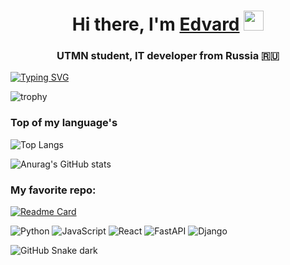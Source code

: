 <h1 align="center">Hi there, I'm <a href="https://t.me/vbncursed" target="_blank">Edvard</a> 
<img src="https://github.com/blackcater/blackcater/raw/main/images/Hi.gif" height="32"/></h1>
<h3 align="center">UTMN student, IT developer from Russia 🇷🇺</h3>

<a href="https://git.io/typing-svg"><img src="https://readme-typing-svg.herokuapp.com?font=Fira+Code&pause=1000&width=435&lines=UTMN+STUDENT" alt="Typing SVG" /></a>

![trophy](https://github-profile-trophy.vercel.app/?username=EnrbylTW&theme=darkhub)

<h3>Top of my language's</h3>

![Top Langs](https://github-readme-stats.vercel.app/api/top-langs/?username=EnrbylTW&layout=compact&theme=github_dark)

![Anurag's GitHub stats](https://github-readme-stats.vercel.app/api?username=EnrbylTW&show_icons=true&theme=github_dark)

<h3>My favorite repo:</h3>

[![Readme Card](https://github-readme-stats.vercel.app/api/pin/?username=EnrbylTW&repo=calendar&show_owner=true&theme=github_dark)](https://github.com/EnrbylTW/calendar)

![Python](https://img.shields.io/badge/python-3670A0?style=for-the-badge&logo=python&logoColor=ffdd54) ![JavaScript](https://img.shields.io/badge/javascript-%23323330.svg?style=for-the-badge&logo=javascript&logoColor=%23F7DF1E) ![React](https://img.shields.io/badge/react-%2320232a.svg?style=for-the-badge&logo=react&logoColor=%2361DAFB) ![FastAPI](https://img.shields.io/badge/FastAPI-005571?style=for-the-badge&logo=fastapi) ![Django](https://img.shields.io/badge/django-%23092E20.svg?style=for-the-badge&logo=django&logoColor=white)

![GitHub Snake dark](github-snake-dark.svg#gh-dark-mode-only)



<!--
**EnrbylTW/EnrbylTW** is a ✨ _special_ ✨ repository because its `README.md` (this file) appears on your GitHub profile.

Here are some ideas to get you started:

- 🔭 I’m currently working on ...
- 🌱 I’m currently learning ...
- 👯 I’m looking to collaborate on ...
- 🤔 I’m looking for help with ...
- 💬 Ask me about ...
- 📫 How to reach me: ...
- 😄 Pronouns: ...
- ⚡ Fun fact: ...
-->
